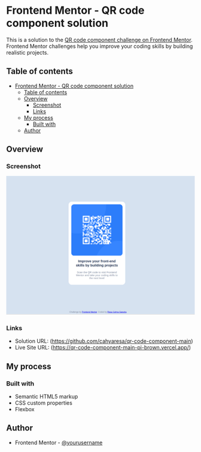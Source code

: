 # Frontend Mentor - QR code component solution

This is a solution to the [QR code component challenge on Frontend Mentor](https://www.frontendmentor.io/challenges/qr-code-component-iux_sIO_H). Frontend Mentor challenges help you improve your coding skills by building realistic projects. 

## Table of contents

- [Frontend Mentor - QR code component solution](#frontend-mentor---qr-code-component-solution)
  - [Table of contents](#table-of-contents)
  - [Overview](#overview)
    - [Screenshot](#screenshot)
    - [Links](#links)
  - [My process](#my-process)
    - [Built with](#built-with)
  - [Author](#author)

## Overview

### Screenshot

![Alt text](image.png)

### Links

- Solution URL: (https://github.com/cahyaresa/qr-code-component-main)
- Live Site URL: (https://qr-code-component-main-pi-brown.vercel.app/)

## My process

### Built with

- Semantic HTML5 markup
- CSS custom properties
- Flexbox

## Author
- Frontend Mentor - [@yourusername](https://www.frontendmentor.io/profile/cahyaresa)
